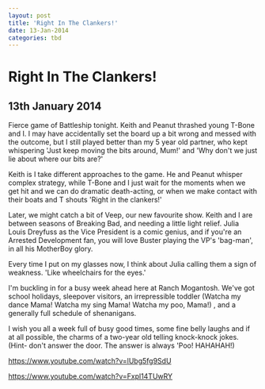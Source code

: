 ```yaml
---
layout: post
title: 'Right In The Clankers!'
date: 13-Jan-2014
categories: tbd
---
```


# Right In The Clankers!

## 13th January 2014

Fierce game of Battleship tonight. Keith and Peanut thrashed young T-Bone and I. I may have accidentally set the board up a bit wrong and messed with the outcome,   but I still played better than my 5 year old partner,   who kept whispering 'Just keep moving the bits around, Mum!' and 'Why don't we just lie about where our bits are?'

Keith is I take different approaches to the game. He and Peanut whisper complex strategy, while T-Bone and I just wait for the moments when we get hit and we can do dramatic death-acting, or when we make contact with their boats and T shouts 'Right in the clankers!'

Later, we might catch a bit of Veep, our new favourite show. Keith and I are between seasons of Breaking Bad, and needing a little light relief. Julia Louis Dreyfuss as the Vice President is a comic genius, and if you're an Arrested Development fan, you will love Buster playing the VP's 'bag-man', in all his MotherBoy glory.

Every time I put on my glasses now, I think about Julia calling them a sign of weakness. 'Like wheelchairs for the eyes.'

I'm buckling in for a busy week ahead here at Ranch Mogantosh. We've got school holidays, sleepover visitors, an irrepressible toddler (Watcha my dance Mama! Watcha my sing Mama! Watcha my poo, Mama!) , and a generally full schedule of shenanigans.

I wish you all a week full of busy good times, some fine belly laughs and if at all possible, the charms of a two-year old telling knock-knock jokes. (Hint- don't answer the door. The answer is always 'Poo! HAHAHAH!)

<a href="https://www.youtube.com/watch?v=lUbg5fg9SdU">https://www.youtube.com/watch?v=lUbg5fg9SdU</a>

<a href="https://www.youtube.com/watch?v=Fxpl14TUwRY">https://www.youtube.com/watch?v=Fxpl14TUwRY</a>
